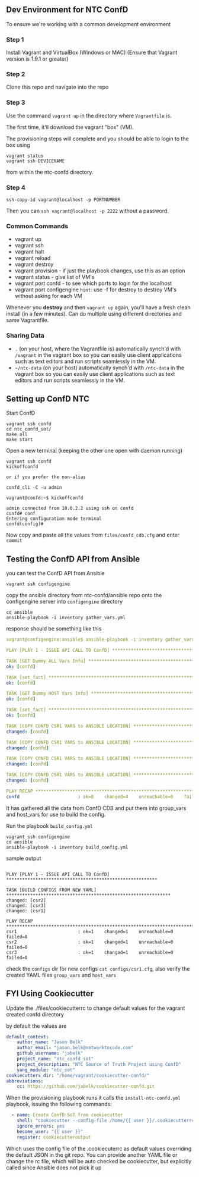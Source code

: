 ## Dev Environment for NTC ConfD

To ensure we're working with a common development environment

### Step 1

Install Vagrant and VirtualBox (Windows or MAC)
(Ensure that Vagrant version is 1.9.1 or greater)

### Step 2

Clone this repo and navigate into the repo

### Step 3

Use the command `vagrant up` in the directory where `Vagrantfile` is.

The first time, it'll download the vagrant "box" (VM).

The provisioning steps will complete and you should be able to login to the box using

``` shell
vagrant status
vagrant ssh DEVICENAME
```
from within the ntc-confd directory.

### Step 4


```
ssh-copy-id vagrant@localhost -p PORTNUMBER
```


Then you can `ssh vagrant@localhost -p 2222` without a password.


### Common Commands

* vagrant up
* vagrant ssh
* vagrant halt
* vagrant reload
* vagrant destroy
* vagrant provision - if just the playbook changes, use this as an option
* vagrant status - give list of VM's 
* vagrant port confd - to see which ports to login for the localhost
* vagrant port configengine 
`hint`: use -f for destroy to destroy VM's without asking for each VM

Whenever you **destroy** and then `vagrant up` again, you'll have a fresh clean install (in a few minutes).  Can do multiple using different directories and same Vagrantfile.


### Sharing Data

* `.` (on your host, where the Vagrantfile is) automatically synch'd with `/vagrant` in the vagrant box so you can easily use client applications such as text editors and run scripts seamlessly in the VM.
* `~/ntc-data` (on your host) automatically synch'd with `/ntc-data` in the vagrant box so you can easily use client applications such as text editors and run scripts seamlessly in the VM.

## Setting up ConfD NTC


Start ConfD

```
vagrant ssh confd
cd ntc_confd_sot/
make all
make start
```

Open a new terminal (keeping the other one open with daemon running)

```
vagrant ssh confd
kickoffconfd

or if you prefer the non-alias

confd_cli -C -u admin
```

```
vagrant@confd:~$ kickoffconfd

admin connected from 10.0.2.2 using ssh on confd
confd# conf
Entering configuration mode terminal
confd(config)# 
```

Now copy and paste all the values from `files/confd_cdb.cfg` and enter `commit`


## Testing the ConfD API from Ansible

you can test the ConfD API from Ansible 

```
vagrant ssh configengine
```

copy the ansible directory from ntc-confd/ansible repo onto the configengine server into `configengine` directory


```
cd ansible
ansible-playbook -i inventory gather_vars.yml
```

response should be something like this

```yaml
vagrant@configengine:ansible$ ansible-playbook -i inventory gather_vars.yml

PLAY [PLAY 1 - ISSUE API CALL TO ConfD] *********************************************************

TASK [GET Dummy ALL Vars Info] ******************************************************************
ok: [confd]

TASK [set_fact] *********************************************************************************
ok: [confd]

TASK [GET Dummy HOST Vars Info] *****************************************************************
ok: [confd]

TASK [set_fact] *********************************************************************************
ok: [confd]

TASK [COPY CONFD CSR1 VARS to ANSIBLE LOCATION] *************************************************
changed: [confd]

TASK [COPY CONFD CSR1 VARS to ANSIBLE LOCATION] *************************************************
changed: [confd]

TASK [COPY CONFD CSR1 VARS to ANSIBLE LOCATION] *************************************************
changed: [confd]

TASK [COPY CONFD CSR1 VARS to ANSIBLE LOCATION] *************************************************
changed: [confd]

PLAY RECAP **************************************************************************************
confd                      : ok=8    changed=4    unreachable=0    failed=0

```

It has gathered all the data from ConfD CDB and put them into group_vars and host_vars for use to build the config. 

Run the playbook `build_config.yml`

```
vagrant ssh configengine
cd ansible
ansible-playbook -i inventory build_config.yml

``` 


sample output
```

PLAY [PLAY 1 - ISSUE API CALL TO ConfD] *********************************************************

TASK [BUILD CONFIGS FROM NEW YAML] **************************************************************
changed: [csr2]
changed: [csr3]
changed: [csr1]

PLAY RECAP **************************************************************************************
csr1                       : ok=1    changed=1    unreachable=0    failed=0
csr2                       : ok=1    changed=1    unreachable=0    failed=0
csr3                       : ok=1    changed=1    unreachable=0    failed=0

```

check the `configs` dir for new configs `cat configs/csr1.cfg`, also verify the created YAML files `group_vars` and `host_vars`




## FYI Using Cookiecutter

Update the ./files/cookiecutterrc to change default values for the vagrant created confd directory

by default the values are

```yaml
default_context:
    author_name: "Jason Belk"
    author_email: "jason.belk@networktocode.com"
    github_username: "jabelk"
    project_name: "ntc_confd_sot"
    project_description: "NTC Source of Truth Project using ConfD"
    yang_module: "ntc_sot"
cookiecutters_dir: "/home/vagrant/cookiecutter-confd/"
abbreviations:
    cc: https://github.com/jabelk/cookiecutter-confd.git
```

When the provisioning playbook runs it calls the `install-ntc-confd.yml` playbook, issuing the following commands:

```yaml
  - name: Create ConfD SoT from cookiecutter
    shell: "cookiecutter --config-file /home/{{ user }}/.cookiecutterrc /home/{{ user }}/cookiecutter-confd --no-input"
    ignore_errors: yes
    become_user: "{{ user }}"
    register: cookiecutteroutput
```

Which uses the config file of the .cookiecuterrc as default values overriding the default JSON in the git repo.
You can provide another YAML file or change the rc file, which will be auto checked be cookiecutter, but explicitly called
since Ansible does not pick it up